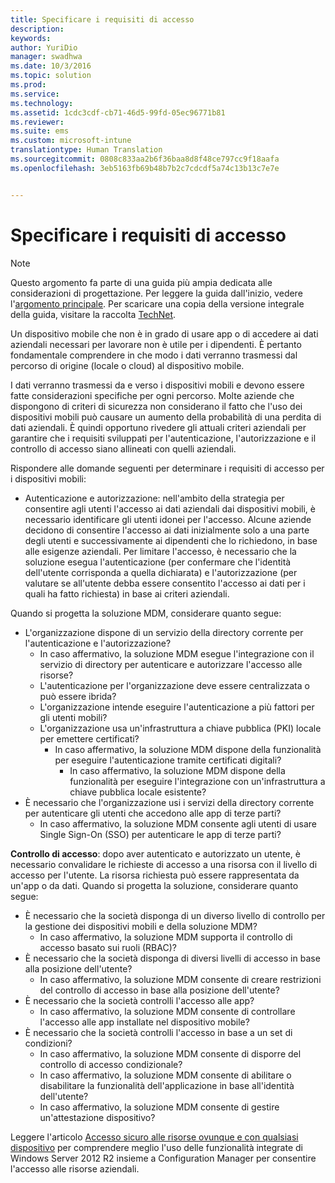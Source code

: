 ```yaml
---
title: Specificare i requisiti di accesso
description: 
keywords: 
author: YuriDio
manager: swadhwa
ms.date: 10/3/2016
ms.topic: solution
ms.prod: 
ms.service: 
ms.technology: 
ms.assetid: 1cdc3cdf-cb71-46d5-99fd-05ec96771b81
ms.reviewer: 
ms.suite: ems
ms.custom: microsoft-intune
translationtype: Human Translation
ms.sourcegitcommit: 0808c833aa2b6f36baa8d8f48ce797cc9f18aafa
ms.openlocfilehash: 3eb5163fb69b48b7b2c7cdcdf5a74c13b13c7e7e


---
```


# Specificare i requisiti di accesso

>[!NOTE]
>Questo argomento fa parte di una guida più ampia dedicata alle considerazioni di progettazione. Per leggere la guida dall'inizio, vedere l'[argomento principale](mdm-design-considerations-guide.md). Per scaricare una copia della versione integrale della guida, visitare la raccolta [TechNet](https://gallery.technet.microsoft.com/Mobile-Device-Management-7d401582).

Un dispositivo mobile che non è in grado di usare app o di accedere ai dati aziendali necessari per lavorare non è utile per i dipendenti. È pertanto fondamentale comprendere in che modo i dati verranno trasmessi dal percorso di origine (locale o cloud) al dispositivo mobile. 

I dati verranno trasmessi da e verso i dispositivi mobili e devono essere fatte considerazioni specifiche per ogni percorso. Molte aziende che dispongono di criteri di sicurezza non considerano il fatto che l'uso dei dispositivi mobili può causare un aumento della probabilità di una perdita di dati aziendali. È quindi opportuno rivedere gli attuali criteri aziendali per garantire che i requisiti sviluppati per l'autenticazione, l'autorizzazione e il controllo di accesso siano allineati con quelli aziendali.
 
Rispondere alle domande seguenti per determinare i requisiti di accesso per i dispositivi mobili:

- Autenticazione e autorizzazione: nell'ambito della strategia per consentire agli utenti l'accesso ai dati aziendali dai dispositivi mobili, è necessario identificare gli utenti idonei per l'accesso. Alcune aziende decidono di consentire l'accesso ai dati inizialmente solo a una parte degli utenti e successivamente ai dipendenti che lo richiedono, in base alle esigenze aziendali. Per limitare l'accesso, è necessario che la soluzione esegua l'autenticazione (per confermare che l'identità dell'utente corrisponda a quella dichiarata) e l'autorizzazione (per valutare se all'utente debba essere consentito l'accesso ai dati per i quali ha fatto richiesta) in base ai criteri aziendali. 

Quando si progetta la soluzione MDM, considerare quanto segue:

- L'organizzazione dispone di un servizio della directory corrente per l'autenticazione e l'autorizzazione?
    - In caso affermativo, la soluzione MDM esegue l'integrazione con il servizio di directory per autenticare e autorizzare l'accesso alle risorse?
    - L'autenticazione per l'organizzazione deve essere centralizzata o può essere ibrida?
    - L'organizzazione intende eseguire l'autenticazione a più fattori per gli utenti mobili?
    - L'organizzazione usa un'infrastruttura a chiave pubblica (PKI) locale per emettere certificati?
        - In caso affermativo, la soluzione MDM dispone della funzionalità per eseguire l'autenticazione tramite certificati digitali?
            - In caso affermativo, la soluzione MDM dispone della funzionalità per eseguire l'integrazione con un'infrastruttura a chiave pubblica locale esistente?
- È necessario che l'organizzazione usi i servizi della directory corrente per autenticare gli utenti che accedono alle app di terze parti?
    - In caso affermativo, la soluzione MDM consente agli utenti di usare Single Sign-On (SSO) per autenticare le app di terze parti?


**Controllo di accesso**: dopo aver autenticato e autorizzato un utente, è necessario convalidare le richieste di accesso a una risorsa con il livello di accesso per l'utente. La risorsa richiesta può essere rappresentata da un'app o da dati. Quando si progetta la soluzione, considerare quanto segue:

- È necessario che la società disponga di un diverso livello di controllo per la gestione dei dispositivi mobili e della soluzione MDM?
    - In caso affermativo, la soluzione MDM supporta il controllo di accesso basato sui ruoli (RBAC)?
- È necessario che la società disponga di diversi livelli di accesso in base alla posizione dell'utente?
    - In caso affermativo, la soluzione MDM consente di creare restrizioni del controllo di accesso in base alla posizione dell'utente?
- È necessario che la società controlli l'accesso alle app?
    - In caso affermativo, la soluzione MDM consente di controllare l'accesso alle app installate nel dispositivo mobile?
- È necessario che la società controlli l'accesso in base a un set di condizioni?
    - In caso affermativo, la soluzione MDM consente di disporre del controllo di accesso condizionale?
    - In caso affermativo, la soluzione MDM consente di abilitare o disabilitare la funzionalità dell'applicazione in base all'identità dell'utente?
    - In caso affermativo, la soluzione MDM consente di gestire un'attestazione dispositivo?

Leggere l'articolo [Accesso sicuro alle risorse ovunque e con qualsiasi dispositivo](https://technet.microsoft.com/library/dn550982) per comprendere meglio l'uso delle funzionalità integrate di Windows Server 2012 R2 insieme a Configuration Manager per consentire l'accesso alle risorse aziendali. 



<!--HONumber=Oct16_HO1-->


